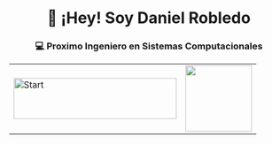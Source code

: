 <html>
  <head>
    <h1 align = "center"> 🦔 ¡Hey! Soy Daniel Robledo </h1>
    <h3 align = "center"> 💻 Proximo Ingeniero en Sistemas Computacionales </h3>
  </head>
  <body>
  <table align ="center" width = "720" border ="0">
  <tbody>
    <tr>
      <td><img width="294" height="74" alt="Start" src="https://github.com/user-attachments/assets/79581f63-6d2c-4d8d-8c45-97119c38addf" /></td>
      <td><img src= "https://media.tenor.com/q6qW9VNFvVUAAAAi/retro-sonic-knuckles.gif" width = "120"/></td>
    </tr>
  </tbody>
    
  </table>

  </body>
</html>
